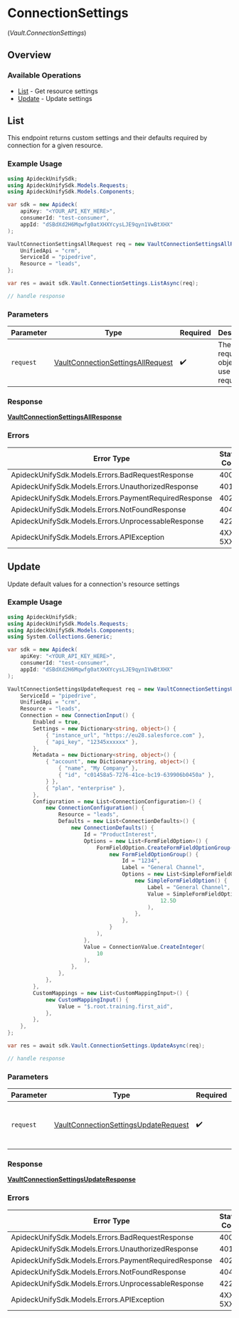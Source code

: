 # ConnectionSettings
(*Vault.ConnectionSettings*)

## Overview

### Available Operations

* [List](#list) - Get resource settings
* [Update](#update) - Update settings

## List

This endpoint returns custom settings and their defaults required by connection for a given resource.


### Example Usage

```csharp
using ApideckUnifySdk;
using ApideckUnifySdk.Models.Requests;
using ApideckUnifySdk.Models.Components;

var sdk = new Apideck(
    apiKey: "<YOUR_API_KEY_HERE>",
    consumerId: "test-consumer",
    appId: "dSBdXd2H6Mqwfg0atXHXYcysLJE9qyn1VwBtXHX"
);

VaultConnectionSettingsAllRequest req = new VaultConnectionSettingsAllRequest() {
    UnifiedApi = "crm",
    ServiceId = "pipedrive",
    Resource = "leads",
};

var res = await sdk.Vault.ConnectionSettings.ListAsync(req);

// handle response
```

### Parameters

| Parameter                                                                                       | Type                                                                                            | Required                                                                                        | Description                                                                                     |
| ----------------------------------------------------------------------------------------------- | ----------------------------------------------------------------------------------------------- | ----------------------------------------------------------------------------------------------- | ----------------------------------------------------------------------------------------------- |
| `request`                                                                                       | [VaultConnectionSettingsAllRequest](../../Models/Requests/VaultConnectionSettingsAllRequest.md) | :heavy_check_mark:                                                                              | The request object to use for the request.                                                      |

### Response

**[VaultConnectionSettingsAllResponse](../../Models/Requests/VaultConnectionSettingsAllResponse.md)**

### Errors

| Error Type                                            | Status Code                                           | Content Type                                          |
| ----------------------------------------------------- | ----------------------------------------------------- | ----------------------------------------------------- |
| ApideckUnifySdk.Models.Errors.BadRequestResponse      | 400                                                   | application/json                                      |
| ApideckUnifySdk.Models.Errors.UnauthorizedResponse    | 401                                                   | application/json                                      |
| ApideckUnifySdk.Models.Errors.PaymentRequiredResponse | 402                                                   | application/json                                      |
| ApideckUnifySdk.Models.Errors.NotFoundResponse        | 404                                                   | application/json                                      |
| ApideckUnifySdk.Models.Errors.UnprocessableResponse   | 422                                                   | application/json                                      |
| ApideckUnifySdk.Models.Errors.APIException            | 4XX, 5XX                                              | \*/\*                                                 |

## Update

Update default values for a connection's resource settings

### Example Usage

```csharp
using ApideckUnifySdk;
using ApideckUnifySdk.Models.Requests;
using ApideckUnifySdk.Models.Components;
using System.Collections.Generic;

var sdk = new Apideck(
    apiKey: "<YOUR_API_KEY_HERE>",
    consumerId: "test-consumer",
    appId: "dSBdXd2H6Mqwfg0atXHXYcysLJE9qyn1VwBtXHX"
);

VaultConnectionSettingsUpdateRequest req = new VaultConnectionSettingsUpdateRequest() {
    ServiceId = "pipedrive",
    UnifiedApi = "crm",
    Resource = "leads",
    Connection = new ConnectionInput() {
        Enabled = true,
        Settings = new Dictionary<string, object>() {
            { "instance_url", "https://eu28.salesforce.com" },
            { "api_key", "12345xxxxxx" },
        },
        Metadata = new Dictionary<string, object>() {
            { "account", new Dictionary<string, object>() {
                { "name", "My Company" },
                { "id", "c01458a5-7276-41ce-bc19-639906b0450a" },
            } },
            { "plan", "enterprise" },
        },
        Configuration = new List<ConnectionConfiguration>() {
            new ConnectionConfiguration() {
                Resource = "leads",
                Defaults = new List<ConnectionDefaults>() {
                    new ConnectionDefaults() {
                        Id = "ProductInterest",
                        Options = new List<FormFieldOption>() {
                            FormFieldOption.CreateFormFieldOptionGroup(
                                new FormFieldOptionGroup() {
                                    Id = "1234",
                                    Label = "General Channel",
                                    Options = new List<SimpleFormFieldOption>() {
                                        new SimpleFormFieldOption() {
                                            Label = "General Channel",
                                            Value = SimpleFormFieldOptionValue.CreateNumber(
                                                12.5D
                                            ),
                                        },
                                    },
                                }
                            ),
                        },
                        Value = ConnectionValue.CreateInteger(
                            10
                        ),
                    },
                },
            },
        },
        CustomMappings = new List<CustomMappingInput>() {
            new CustomMappingInput() {
                Value = "$.root.training.first_aid",
            },
        },
    },
};

var res = await sdk.Vault.ConnectionSettings.UpdateAsync(req);

// handle response
```

### Parameters

| Parameter                                                                                             | Type                                                                                                  | Required                                                                                              | Description                                                                                           |
| ----------------------------------------------------------------------------------------------------- | ----------------------------------------------------------------------------------------------------- | ----------------------------------------------------------------------------------------------------- | ----------------------------------------------------------------------------------------------------- |
| `request`                                                                                             | [VaultConnectionSettingsUpdateRequest](../../Models/Requests/VaultConnectionSettingsUpdateRequest.md) | :heavy_check_mark:                                                                                    | The request object to use for the request.                                                            |

### Response

**[VaultConnectionSettingsUpdateResponse](../../Models/Requests/VaultConnectionSettingsUpdateResponse.md)**

### Errors

| Error Type                                            | Status Code                                           | Content Type                                          |
| ----------------------------------------------------- | ----------------------------------------------------- | ----------------------------------------------------- |
| ApideckUnifySdk.Models.Errors.BadRequestResponse      | 400                                                   | application/json                                      |
| ApideckUnifySdk.Models.Errors.UnauthorizedResponse    | 401                                                   | application/json                                      |
| ApideckUnifySdk.Models.Errors.PaymentRequiredResponse | 402                                                   | application/json                                      |
| ApideckUnifySdk.Models.Errors.NotFoundResponse        | 404                                                   | application/json                                      |
| ApideckUnifySdk.Models.Errors.UnprocessableResponse   | 422                                                   | application/json                                      |
| ApideckUnifySdk.Models.Errors.APIException            | 4XX, 5XX                                              | \*/\*                                                 |